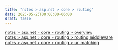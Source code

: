 ```yaml
---
title: "notes > asp.net > core > routing"
date: 2023-05-25T00:00:00-06:00
draft: false
---
```


[notes > asp.net > core > routing > overview](overview.md)  
[notes > asp.net > core > routing > routing middleware](routing-middleware.md)  
[notes > asp.net > core > routing > url matching](url-matching.md)  
